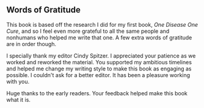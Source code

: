 ## Words of Gratitude

This book is based off the research I did for my first book, _One Disease One Cure_, and so I feel even more grateful to all the same people and nonhumans who helped me write that one. A few extra words of gratitude are in order though.

I specially thank my editor Cindy Spitzer. I appreciated your patience as we worked and reworked the material. You supported my ambitious timelines and helped me change my writing style to make this book as engaging as possible. I couldn't ask for a better editor. It has been a pleasure working with you.

Huge thanks to the early readers. Your feedback helped make this book what it is.

<div style="break-after:page"></div>